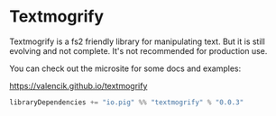 # Textmogrify

Textmogrify is a fs2 friendly library for manipulating text.
But it is still evolving and not complete.
It's not recommended for production use.

You can check out the microsite for some docs and examples:

https://valencik.github.io/textmogrify

```scala
libraryDependencies += "io.pig" %% "textmogrify" % "0.0.3"
```
